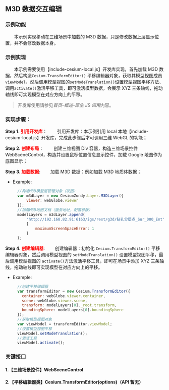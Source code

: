 ## M3D 数据交互编辑

### 示例功能

&ensp;&ensp;&ensp;&ensp;本示例实现移动在三维场景中加载的 M3D 数据，只是修改数据上层显示位置，并不会修改数据本身。

### 示例实现

&ensp;&ensp;&ensp;&ensp;本示例需要使用【include-cesium-local.js】开发库实现，首先加载 M3D 数据，然后构造`Cesium.TransformEditor()` 平移编辑器对象，获取其模型视图成员`viewModel`，然后调用模型视图的`setModeTranslation()`设置模型视图平移方法、调用`activate()`激活平移工具，即可激活模型数据，会展示 XYZ 三条轴线，拖动轴线即可实现模型在对应方向上的平移。

> 开发库使用请参见*首页-概述-原生 JS 调用*内容。

### 实现步骤：

**Step 1. <font color=red>引用开发库</font>**：
&ensp;&ensp;&ensp;&ensp;引用开发库：本示例引用 local 本地【include-cesium-local.js】开发库，完成此步骤后才可调用三维 WebGL 的功能；

**Step 2. <font color=red>创建布局</font>**：
&ensp;&ensp;&ensp;&ensp;创建三维视图 Div 容器，构造三维场景控件 WebSceneControl，构造并设置鼠标位置信息显示控件，加载 Google 地图作为底图显示；

**Step 3. <font color=red>加载数据</font>**:
&ensp;&ensp;&ensp;&ensp;加载 M3D 数据：例如加载 M3D 地质体数据；

- Example:
  ```Javascript
    //构造M3D模型层管理对象（视图）
    var m3dLayer = new CesiumZondy.Layer.M3DLayer({
        viewer: webGlobe.viewer
    });
    //加载M3D地图文档（服务地址，配置参数）
    modelLayers = m3dLayer.append(
        'http://192.168.82.91:6163/igs/rest/g3d/钻孔分层点_Sur_000_Ent',
        {
            maximumScreenSpaceError: 1
        }
    );
  ```

**Step 4. <font color=red>创建编辑器</font>**:
&ensp;&ensp;&ensp;&ensp;创建编辑器：初始化 `Cesium.TransformEditor()` 平移编辑器对象，然后调用模型视图的 `setModeTranslation()` 设置模型视图平移，最后调用模型视图的 `activate()`方法激活平移工具，即可在场景中添加 XYZ 三条轴线，拖动轴线即可实现模型在对应方向上的平移。

- Example:

  ```Javascript
    //创建平移编辑器
    var transformEditor = new Cesium.TransformEditor({
      container: webGlobe.viewer.container,
      scene: webGlobe.viewer.scene,
      transform: modelLayers[0]._root.transform,
      boundingSphere: modelLayers[0].boundingSphere
    });
    //获取模型视图对象
    var viewModel = transformEditor.viewModel;
    //设置模型视图平移
    viewModel.setModeTranslation();
    //激活工具
    viewModel.activate();
  ```

### 关键接口

#### 1.【三维场景控件】WebSceneControl

#### 2.【平移编辑器类】Cesium.TransformEditor(options)（API 暂无）
